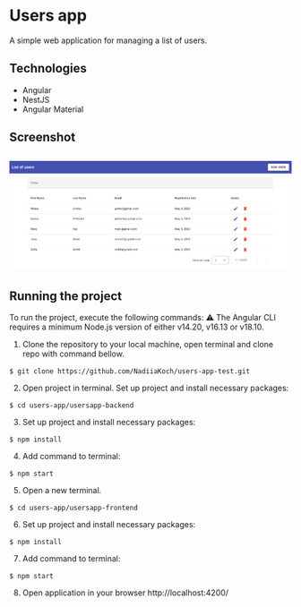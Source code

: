 # Users app

A simple web application for managing a list of users.

## Technologies

- Angular
- NestJS
- Angular Material

## Screenshot

## ![](Demo.png)

## Running the project

To run the project, execute the following commands:
⚠️ The Angular CLI requires a minimum Node.js version of either v14.20, v16.13 or v18.10.

1. Clone the repository to your local machine, open terminal and clone repo with command bellow.

```
$ git clone https://github.com/NadiiaKoch/users-app-test.git
```

2. Open project in terminal.
   Set up project and install necessary packages:

```
$ cd users-app/usersapp-backend
```

3. Set up project and install necessary packages:

```
$ npm install
```

4. Add command to terminal:

```
$ npm start
```

5. Open a new terminal.

```
$ cd users-app/usersapp-frontend
```

6. Set up project and install necessary packages:

```
$ npm install
```

7. Add command to terminal:

```
$ npm start
```

8. Open application in your browser http://localhost:4200/
